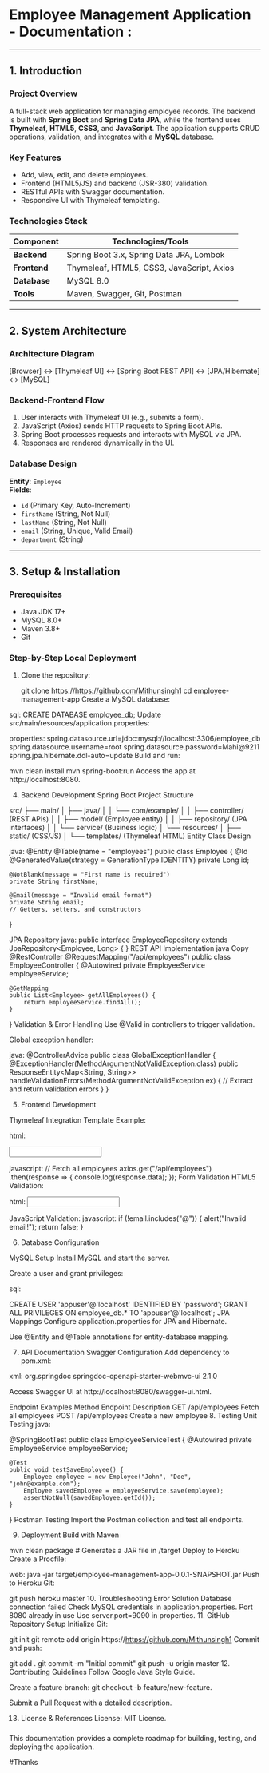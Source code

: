# Employee Management Application - Documentation :

---

## 1. **Introduction**

### **Project Overview**  
A full-stack web application for managing employee records. The backend is built with **Spring Boot** and **Spring Data JPA**, while the frontend uses **Thymeleaf**, **HTML5**, **CSS3**, and **JavaScript**. The application supports CRUD operations, validation, and integrates with a **MySQL** database.

### **Key Features**  
- Add, view, edit, and delete employees.  
- Frontend (HTML5/JS) and backend (JSR-380) validation.  
- RESTful APIs with Swagger documentation.  
- Responsive UI with Thymeleaf templating.  

### **Technologies Stack**  
| Component       | Technologies/Tools                              |
|-----------------|------------------------------------------------|
| **Backend**     | Spring Boot 3.x, Spring Data JPA, Lombok       |
| **Frontend**    | Thymeleaf, HTML5, CSS3, JavaScript, Axios      |
| **Database**    | MySQL 8.0                                      |
| **Tools**       | Maven, Swagger, Git, Postman                   |

---

## 2. **System Architecture**

### **Architecture Diagram**  
[Browser] ↔ [Thymeleaf UI] ↔ [Spring Boot REST API] ↔ [JPA/Hibernate] ↔ [MySQL]


### **Backend-Frontend Flow**  
1. User interacts with Thymeleaf UI (e.g., submits a form).  
2. JavaScript (Axios) sends HTTP requests to Spring Boot APIs.  
3. Spring Boot processes requests and interacts with MySQL via JPA.  
4. Responses are rendered dynamically in the UI.  

### **Database Design**  
**Entity**: `Employee`  
**Fields**:  
- `id` (Primary Key, Auto-Increment)  
- `firstName` (String, Not Null)  
- `lastName` (String, Not Null)  
- `email` (String, Unique, Valid Email)  
- `department` (String)  

---

## 3. **Setup & Installation**

### **Prerequisites**  
- Java JDK 17+  
- MySQL 8.0+  
- Maven 3.8+  
- Git  

### **Step-by-Step Local Deployment**  
1. Clone the repository:  
   
   git clone https://https://github.com/Mithunsingh1
   cd employee-management-app
Create a MySQL database:

sql:
CREATE DATABASE employee_db;
Update src/main/resources/application.properties:

properties:
spring.datasource.url=jdbc:mysql://localhost:3306/employee_db
spring.datasource.username=root
spring.datasource.password=Mahi@9211
spring.jpa.hibernate.ddl-auto=update
Build and run:

mvn clean install
mvn spring-boot:run
Access the app at http://localhost:8080.

4. Backend Development
Spring Boot Project Structure

src/
├── main/
│   ├── java/
│   │   └── com/example/
│   │       ├── controller/ (REST APIs)
│   │       ├── model/ (Employee entity)
│   │       ├── repository/ (JPA interfaces)
│   │       └── service/ (Business logic)
│   └── resources/
│       ├── static/ (CSS/JS)
│       └── templates/ (Thymeleaf HTML)
Entity Class Design

java:
@Entity
@Table(name = "employees")
public class Employee {
    @Id
    @GeneratedValue(strategy = GenerationType.IDENTITY)
    private Long id;

    @NotBlank(message = "First name is required")
    private String firstName;

    @Email(message = "Invalid email format")
    private String email;
    // Getters, setters, and constructors
}

JPA Repository
java:
public interface EmployeeRepository extends JpaRepository<Employee, Long> {
}
REST API Implementation
java
Copy
@RestController
@RequestMapping("/api/employees")
public class EmployeeController {
    @Autowired
    private EmployeeService employeeService;

    @GetMapping
    public List<Employee> getAllEmployees() {
        return employeeService.findAll();
    }
}
Validation & Error Handling
Use @Valid in controllers to trigger validation.

Global exception handler:

java:
@ControllerAdvice
public class GlobalExceptionHandler {
    @ExceptionHandler(MethodArgumentNotValidException.class)
    public ResponseEntity<Map<String, String>> handleValidationErrors(MethodArgumentNotValidException ex) {
        // Extract and return validation errors
    }
}


5. Frontend Development

   
Thymeleaf Integration
Template Example:

html:
<form th:action="@{/employees}" th:object="${employee}">
    <input type="text" th:field="*{firstName}" required>
    <span th:if="${#fields.hasErrors('firstName')}" th:errors="*{firstName}"></span>
</form>

javascript:
// Fetch all employees
axios.get("/api/employees")
    .then(response => {
        console.log(response.data);
    });
Form Validation
HTML5 Validation:

html:
<input type="email" id="email" required>

JavaScript Validation:
javascript:
if (!email.includes("@")) {
    alert("Invalid email!");
    return false;
}

6. Database Configuration

   
MySQL Setup
Install MySQL and start the server.

Create a user and grant privileges:

sql:

CREATE USER 'appuser'@'localhost' IDENTIFIED BY 'password';
GRANT ALL PRIVILEGES ON employee_db.* TO 'appuser'@'localhost';
JPA Mappings
Configure application.properties for JPA and Hibernate.

Use @Entity and @Table annotations for entity-database mapping.

7. API Documentation
Swagger Configuration
Add dependency to pom.xml:

xml:
<dependency>
    <groupId>org.springdoc</groupId>
    <artifactId>springdoc-openapi-starter-webmvc-ui</artifactId>
    <version>2.1.0</version>
</dependency>

Access Swagger UI at http://localhost:8080/swagger-ui.html.

Endpoint Examples
Method	Endpoint	Description
GET	/api/employees	Fetch all employees
POST	/api/employees	Create a new employee
8. Testing
Unit Testing
java:

@SpringBootTest
public class EmployeeServiceTest {
    @Autowired
    private EmployeeService employeeService;

    @Test
    public void testSaveEmployee() {
        Employee employee = new Employee("John", "Doe", "john@example.com");
        Employee savedEmployee = employeeService.save(employee);
        assertNotNull(savedEmployee.getId());
    }
}
Postman Testing
Import the Postman collection and test all endpoints.

9. Deployment
Build with Maven

mvn clean package  # Generates a JAR file in /target
Deploy to Heroku
Create a Procfile:


web: java -jar target/employee-management-app-0.0.1-SNAPSHOT.jar
Push to Heroku Git:

git push heroku master
10. Troubleshooting
Error	Solution
Database connection failed	Check MySQL credentials in application.properties.
Port 8080 already in use	Use server.port=9090 in properties.
11. GitHub Repository Setup
Initialize Git:

git init
git remote add origin https://https://github.com/Mithunsingh1
Commit and push:


git add .
git commit -m "Initial commit"
git push -u origin master
12. Contributing Guidelines
Follow Google Java Style Guide.

Create a feature branch: git checkout -b feature/new-feature.

Submit a Pull Request with a detailed description.

13. License & References
License: MIT License.

###
This documentation provides a complete roadmap for building, testing, and deploying the application.

#Thanks
